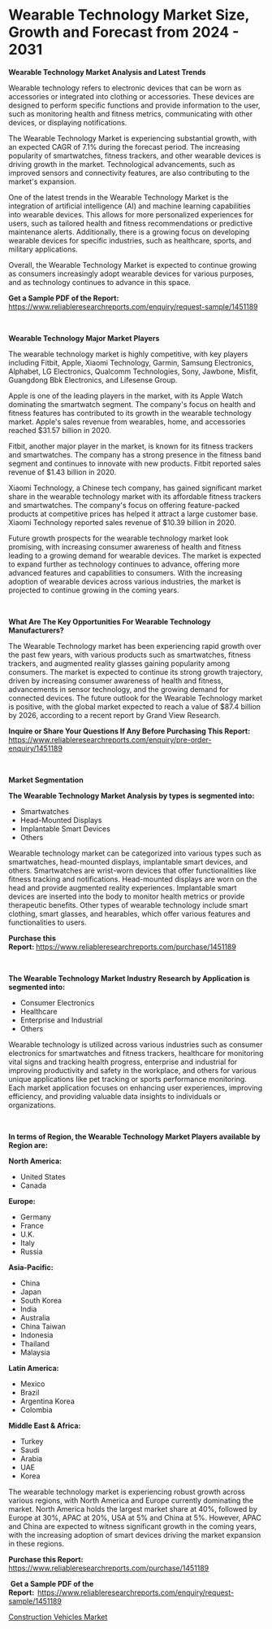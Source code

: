 <p><h1>Wearable Technology Market Size, Growth and Forecast from 2024 - 2031</h1></p><p><strong>Wearable Technology Market Analysis and Latest Trends</strong></p>
<p><p>Wearable technology refers to electronic devices that can be worn as accessories or integrated into clothing or accessories. These devices are designed to perform specific functions and provide information to the user, such as monitoring health and fitness metrics, communicating with other devices, or displaying notifications.</p><p>The Wearable Technology Market is experiencing substantial growth, with an expected CAGR of 7.1% during the forecast period. The increasing popularity of smartwatches, fitness trackers, and other wearable devices is driving growth in the market. Technological advancements, such as improved sensors and connectivity features, are also contributing to the market's expansion.</p><p>One of the latest trends in the Wearable Technology Market is the integration of artificial intelligence (AI) and machine learning capabilities into wearable devices. This allows for more personalized experiences for users, such as tailored health and fitness recommendations or predictive maintenance alerts. Additionally, there is a growing focus on developing wearable devices for specific industries, such as healthcare, sports, and military applications.</p><p>Overall, the Wearable Technology Market is expected to continue growing as consumers increasingly adopt wearable devices for various purposes, and as technology continues to advance in this space.</p></p>
<p><strong>Get a Sample PDF of the Report:&nbsp;</strong> <a href="https://www.reliableresearchreports.com/enquiry/request-sample/1451189">https://www.reliableresearchreports.com/enquiry/request-sample/1451189</a></p>
<p>&nbsp;</p>
<p><strong>Wearable Technology Major Market Players</strong></p>
<p><p>The wearable technology market is highly competitive, with key players including Fitbit, Apple, Xiaomi Technology, Garmin, Samsung Electronics, Alphabet, LG Electronics, Qualcomm Technologies, Sony, Jawbone, Misfit, Guangdong Bbk Electronics, and Lifesense Group. </p><p>Apple is one of the leading players in the market, with its Apple Watch dominating the smartwatch segment. The company's focus on health and fitness features has contributed to its growth in the wearable technology market. Apple's sales revenue from wearables, home, and accessories reached $31.57 billion in 2020.</p><p>Fitbit, another major player in the market, is known for its fitness trackers and smartwatches. The company has a strong presence in the fitness band segment and continues to innovate with new products. Fitbit reported sales revenue of $1.43 billion in 2020.</p><p>Xiaomi Technology, a Chinese tech company, has gained significant market share in the wearable technology market with its affordable fitness trackers and smartwatches. The company's focus on offering feature-packed products at competitive prices has helped it attract a large customer base. Xiaomi Technology reported sales revenue of $10.39 billion in 2020.</p><p>Future growth prospects for the wearable technology market look promising, with increasing consumer awareness of health and fitness leading to a growing demand for wearable devices. The market is expected to expand further as technology continues to advance, offering more advanced features and capabilities to consumers. With the increasing adoption of wearable devices across various industries, the market is projected to continue growing in the coming years.</p></p>
<p>&nbsp;</p>
<p><strong>What Are The Key Opportunities For Wearable Technology Manufacturers?</strong></p>
<p><p>The Wearable Technology market has been experiencing rapid growth over the past few years, with various products such as smartwatches, fitness trackers, and augmented reality glasses gaining popularity among consumers. The market is expected to continue its strong growth trajectory, driven by increasing consumer awareness of health and fitness, advancements in sensor technology, and the growing demand for connected devices. The future outlook for the Wearable Technology market is positive, with the global market expected to reach a value of $87.4 billion by 2026, according to a recent report by Grand View Research.</p></p>
<p><strong>Inquire or Share Your Questions If Any Before Purchasing This Report:</strong> <a href="https://www.reliableresearchreports.com/enquiry/pre-order-enquiry/1451189">https://www.reliableresearchreports.com/enquiry/pre-order-enquiry/1451189</a></p>
<p>&nbsp;</p>
<p><strong>Market Segmentation</strong></p>
<p><strong>The Wearable Technology Market Analysis by types is segmented into:</strong></p>
<p><ul><li>Smartwatches</li><li>Head-Mounted Displays</li><li>Implantable Smart Devices</li><li>Others</li></ul></p>
<p><p>Wearable technology market can be categorized into various types such as smartwatches, head-mounted displays, implantable smart devices, and others. Smartwatches are wrist-worn devices that offer functionalities like fitness tracking and notifications. Head-mounted displays are worn on the head and provide augmented reality experiences. Implantable smart devices are inserted into the body to monitor health metrics or provide therapeutic benefits. Other types of wearable technology include smart clothing, smart glasses, and hearables, which offer various features and functionalities to users.</p></p>
<p><strong>Purchase this Report:&nbsp;</strong><a href="https://www.reliableresearchreports.com/purchase/1451189">https://www.reliableresearchreports.com/purchase/1451189</a></p>
<p>&nbsp;</p>
<p><strong>The Wearable Technology Market Industry Research by Application is segmented into:</strong></p>
<p><ul><li>Consumer Electronics</li><li>Healthcare</li><li>Enterprise and Industrial</li><li>Others</li></ul></p>
<p><p>Wearable technology is utilized across various industries such as consumer electronics for smartwatches and fitness trackers, healthcare for monitoring vital signs and tracking health progress, enterprise and industrial for improving productivity and safety in the workplace, and others for various unique applications like pet tracking or sports performance monitoring. Each market application focuses on enhancing user experiences, improving efficiency, and providing valuable data insights to individuals or organizations.</p></p>
<p>&nbsp;</p>
<p><strong>In terms of Region, the Wearable Technology Market Players available by Region are:</strong></p>
<p>
    <p> <strong> North America: </strong>
        <ul>
            <li>United States</li>
            <li>Canada</li>
        </ul>
        </p> 
    <p> <strong> Europe: </strong>
        <ul>
            <li>Germany</li>
            <li>France</li>
            <li>U.K.</li>
            <li>Italy</li>
            <li>Russia</li>
        </ul>
        </p> 
    <p> <strong> Asia-Pacific: </strong>
        <ul>
            <li>China</li>
            <li>Japan</li>
            <li>South Korea</li>
            <li>India</li>
            <li>Australia</li>
            <li>China Taiwan</li>
            <li>Indonesia</li>
            <li>Thailand</li>
            <li>Malaysia</li>
        </ul>
        </p> 
    <p> <strong> Latin America: </strong>
        <ul>
            <li>Mexico</li>
            <li>Brazil</li>
            <li>Argentina Korea</li>
            <li>Colombia</li>
        </ul>
        </p> 
    <p> <strong> Middle East & Africa: </strong>
        <ul>
            <li>Turkey</li>
            <li>Saudi</li>
            <li>Arabia</li>
            <li>UAE</li>
            <li>Korea</li>
        </ul>
    </p>
    </p>
<p><p>The wearable technology market is experiencing robust growth across various regions, with North America and Europe currently dominating the market. North America holds the largest market share at 40%, followed by Europe at 30%, APAC at 20%, USA at 5% and China at 5%. However, APAC and China are expected to witness significant growth in the coming years, with the increasing adoption of smart devices driving the market expansion in these regions.</p></p>
<p><strong>Purchase this Report: </strong><a href="https://www.reliableresearchreports.com/purchase/1451189">https://www.reliableresearchreports.com/purchase/1451189</a></p>
<p>&nbsp;<strong>Get a Sample PDF of the Report:&nbsp;&nbsp;</strong><a href="https://www.reliableresearchreports.com/enquiry/request-sample/1451189">https://www.reliableresearchreports.com/enquiry/request-sample/1451189</a></p>
<p><strong></strong></p>
<p><p><a href="https://meowing-lemming-dd3.notion.site/Construction-Vehicles-Market-Size-Reflecting-a-Forecast-Till-2031-Market-By-Type-By-Application-an-96dcf47c199743659451708f65c222f9">Construction Vehicles Market</a></p></p>